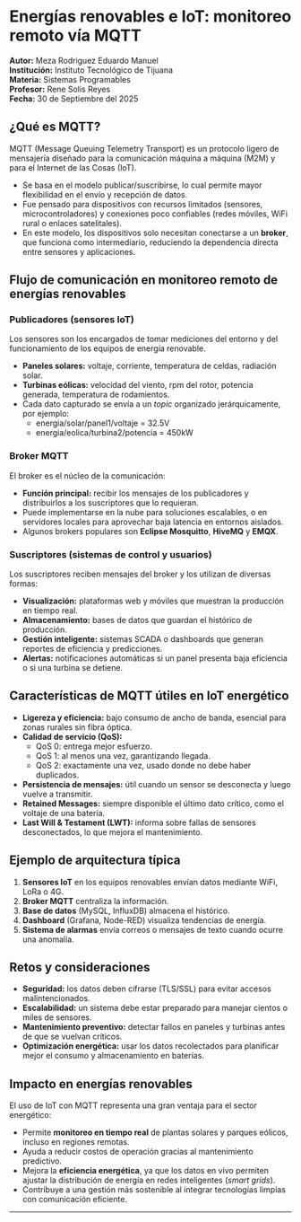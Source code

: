 
# Energías renovables e IoT: monitoreo remoto vía MQTT

**Autor:** Meza Rodriguez Eduardo Manuel  
**Institución:** Instituto Tecnológico de Tijuana  
**Materia:** Sistemas Programables  
**Profesor:** Rene Solis Reyes  
**Fecha:** 30 de Septiembre del 2025  

## ¿Qué es MQTT?
MQTT (Message Queuing Telemetry Transport) es un protocolo ligero de mensajería diseñado para la comunicación máquina a máquina (M2M) y para el Internet de las Cosas (IoT).  
- Se basa en el modelo publicar/suscribirse, lo cual permite mayor flexibilidad en el envío y recepción de datos.  
- Fue pensado para dispositivos con recursos limitados (sensores, microcontroladores) y conexiones poco confiables (redes móviles, WiFi rural o enlaces satelitales).  
- En este modelo, los dispositivos solo necesitan conectarse a un **broker**, que funciona como intermediario, reduciendo la dependencia directa entre sensores y aplicaciones.  

## Flujo de comunicación en monitoreo remoto de energías renovables

### Publicadores (sensores IoT)
Los sensores son los encargados de tomar mediciones del entorno y del funcionamiento de los equipos de energía renovable.  
- **Paneles solares:** voltaje, corriente, temperatura de celdas, radiación solar.  
- **Turbinas eólicas:** velocidad del viento, rpm del rotor, potencia generada, temperatura de rodamientos.  
- Cada dato capturado se envía a un *topic* organizado jerárquicamente, por ejemplo:  
  - energia/solar/panel1/voltaje = 32.5V  
  - energia/eolica/turbina2/potencia = 450kW  

### Broker MQTT
El broker es el núcleo de la comunicación:  
- **Función principal:** recibir los mensajes de los publicadores y distribuirlos a los suscriptores que lo requieran.  
- Puede implementarse en la nube para soluciones escalables, o en servidores locales para aprovechar baja latencia en entornos aislados.  
- Algunos brokers populares son **Eclipse Mosquitto**, **HiveMQ** y **EMQX**.  

### Suscriptores (sistemas de control y usuarios)
Los suscriptores reciben mensajes del broker y los utilizan de diversas formas:  
- **Visualización:** plataformas web y móviles que muestran la producción en tiempo real.  
- **Almacenamiento:** bases de datos que guardan el histórico de producción.  
- **Gestión inteligente:** sistemas SCADA o dashboards que generan reportes de eficiencia y predicciones.  
- **Alertas:** notificaciones automáticas si un panel presenta baja eficiencia o si una turbina se detiene.  

## Características de MQTT útiles en IoT energético
- **Ligereza y eficiencia:** bajo consumo de ancho de banda, esencial para zonas rurales sin fibra óptica.  
- **Calidad de servicio (QoS):**  
  - QoS 0: entrega mejor esfuerzo.  
  - QoS 1: al menos una vez, garantizando llegada.  
  - QoS 2: exactamente una vez, usado donde no debe haber duplicados.  
- **Persistencia de mensajes:** útil cuando un sensor se desconecta y luego vuelve a transmitir.  
- **Retained Messages:** siempre disponible el último dato crítico, como el voltaje de una batería.  
- **Last Will & Testament (LWT):** informa sobre fallas de sensores desconectados, lo que mejora el mantenimiento.  

## Ejemplo de arquitectura típica
1. **Sensores IoT** en los equipos renovables envían datos mediante WiFi, LoRa o 4G.  
2. **Broker MQTT** centraliza la información.  
3. **Base de datos** (MySQL, InfluxDB) almacena el histórico.  
4. **Dashboard** (Grafana, Node-RED) visualiza tendencias de energía.  
5. **Sistema de alarmas** envía correos o mensajes de texto cuando ocurre una anomalía.  

## Retos y consideraciones
- **Seguridad:** los datos deben cifrarse (TLS/SSL) para evitar accesos malintencionados.  
- **Escalabilidad:** un sistema debe estar preparado para manejar cientos o miles de sensores.  
- **Mantenimiento preventivo:** detectar fallos en paneles y turbinas antes de que se vuelvan críticos.  
- **Optimización energética:** usar los datos recolectados para planificar mejor el consumo y almacenamiento en baterías.  

## Impacto en energías renovables
El uso de IoT con MQTT representa una gran ventaja para el sector energético:  
- Permite **monitoreo en tiempo real** de plantas solares y parques eólicos, incluso en regiones remotas.  
- Ayuda a reducir costos de operación gracias al mantenimiento predictivo.  
- Mejora la **eficiencia energética**, ya que los datos en vivo permiten ajustar la distribución de energía en redes inteligentes (*smart grids*).  
- Contribuye a una gestión más sostenible al integrar tecnologías limpias con comunicación eficiente.  

***


